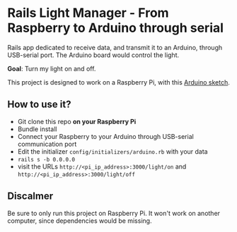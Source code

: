 # Rails Light Manager - From Raspberry to Arduino through serial

Rails app dedicated to receive data, and transmit it to an Arduino, through USB-serial port.
The Arduino board would control the light.

**Goal**: Turn my light on and off.

This project is designed to work on a Raspberry Pi, with this [Arduino sketch](https://github.com/arnlen/relay_control_from_serial).

## How to use it?

- Git clone this repo **on your Raspberry Pi**
- Bundle install
- Connect your Raspberry to your Arduino through USB-serial communication port
- Edit the initializer `config/initializers/arduino.rb` with your data
- `rails s -b 0.0.0.0`
- visit the URLs `http://<pi_ip_address>:3000/light/on` and `http://<pi_ip_address>:3000/light/off`

## Discalmer

Be sure to only run this project on Raspberry Pi.
It won't work on another computer, since dependencies would be missing.